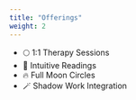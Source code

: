 ```yaml
---
title: "Offerings"
weight: 2
---
```


- 🌕 1:1 Therapy Sessions
- 🔮 Intuitive Readings  
- 🔥 Full Moon Circles
- 🪄 Shadow Work Integration
